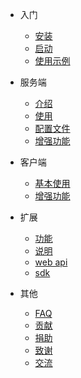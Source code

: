 * 入门
    * [安装](install.md)
    * [启动](run.md)
    * [使用示例](example.md)
* 服务端
    * [介绍](introduction.md)
    * [使用](nps_use.md)
    * [配置文件](server_config.md)
    * [增强功能](nps_extend.md)

* 客户端

    * [基本使用](use.md)
    * [增强功能](npc_extend.md)

* 扩展

    * [功能](feature.md)
    * [说明](description.md)
    * [web api](api.md)
    * [sdk](npc_sdk.md)

* 其他

    * [FAQ](faq.md)
    * [贡献](contribute.md)
    * [捐助](donate.md)
    * [致谢](thanks.md)
    * [交流](discuss.md)
